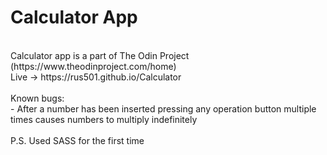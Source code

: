 <h1>Calculator App</h1> <br>
Calculator app is a part of The Odin Project (https://www.theodinproject.com/home) <br>
Live -> https://rus501.github.io/Calculator <br>
<br>
Known bugs: <br>
- After a number has been inserted pressing any operation button multiple times causes numbers to multiply indefinitely
<br> <br>
P.S. Used SASS for the first time
